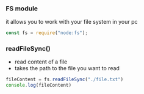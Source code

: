 ### FS module
it allows you to work with your file system in your pc

```js
const fs = require("node:fs");
```

### readFileSync()
- read content of a file
- takes the path to the file you want to read
```js
fileContent = fs.readFileSync("./file.txt")
console.log(fileContent)
```